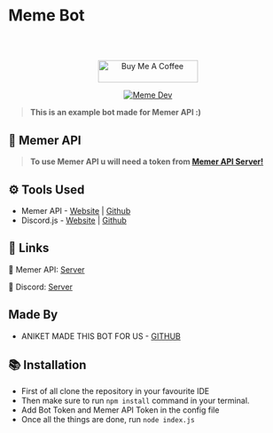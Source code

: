 # Meme Bot
<p align="center"><img align="center" style="width:0.5px" src="https://cdn.discordapp.com/attachments/818900078077018162/859725695587581983/meme_bot.png"/></p><br/>
<p align="center">
<a align="center" href="https://www.buymeacoffee.com/memerapi" target="_blank"><img src="https://cdn.buymeacoffee.com/buttons/default-orange.png" alt="Buy Me A Coffee" height="40" width="180"></a>
</p>
</p>
<p align="center"><a href="https://discord.gg/invite/emD44ZJaSA"><img src="https://img.shields.io/discord/664505860327997461?color=5865F2&label=Meme%20Development" alt="Meme Dev"></a>
</p>

> **This is an example bot made for Memer API :)**


## **🌌 Memer API**
> **To use Memer API u will need a token from [Memer API Server!](https://discord.gg/emD44ZJaSA)**

## **⚙️ Tools Used**
- Memer API -  [Website](https://memer-api.js.org/) | [Github](https://github.com/Yash094/memer-api)
- Discord.js - [Website](https://discord.js.org/#/) | [Github](https://github.com/discordjs/discord.js)


## **🌠 Links**
🔮 Memer API: [Server](https://discord.gg/emD44ZJaSA) 

🌸 Discord: [Server](https://discord.gg/GaczkwfgV9)

## Made By
- ANIKET MADE THIS BOT FOR US - [GITHUB](https://github.com/aniket091/) 

## **📚 Installation**

 - First of all clone the repository in your favourite IDE
 - Then make sure to run `npm install` command in your terminal.
 - Add Bot Token and Memer API Token in the config file
 - Once all the things are done, run `node index.js`


